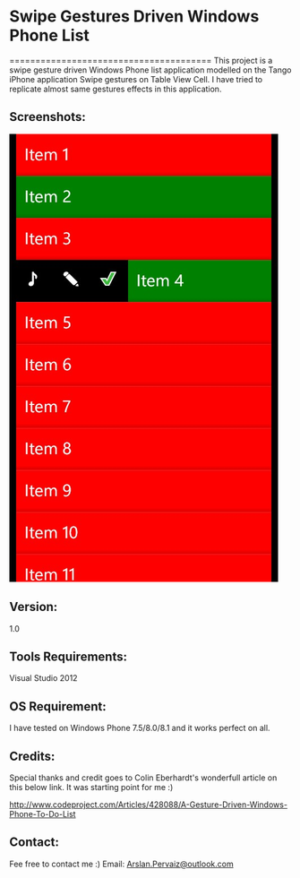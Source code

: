# Swipe Gestures Driven Windows Phone List

=======================================
This project is a swipe gesture driven Windows Phone list application modelled on the Tango iPhone application Swipe gestures on Table View Cell.
I have tried to replicate almost same gestures effects in this application.

## Screenshots:
![alt text](Screenshot.jpg "Screen Shot")

## Version:
1.0

## Tools Requirements:
Visual Studio 2012

## OS Requirement:
I have tested on Windows Phone 7.5/8.0/8.1 and it works perfect on all.

## Credits:
Special thanks and credit goes to Colin Eberhardt's wonderfull article on this below link. It was starting point for me :)

http://www.codeproject.com/Articles/428088/A-Gesture-Driven-Windows-Phone-To-Do-List

## Contact:
Fee free to contact me :)
Email: Arslan.Pervaiz@outlook.com
